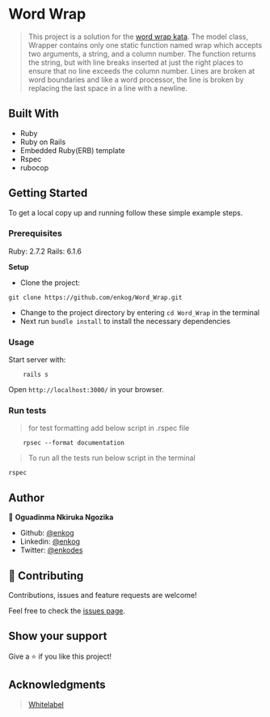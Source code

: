 # Word Wrap

> This project is a solution for the [word wrap kata](https://codingdojo.org/kata/WordWrap/). The model class, Wrapper contains only one static function named wrap which accepts two arguments, a string, and a column number. The function returns the string, but with line breaks inserted at just the right places to ensure that no line exceeds the column number. Lines are broken at word boundaries and like a word processor, the line is broken by replacing the last space in a line with a newline.


## Built With

- Ruby
- Ruby on Rails
- Embedded Ruby(ERB) template
- Rspec
- rubocop

## Getting Started

To get a local copy up and running follow these simple example steps.

### Prerequisites

Ruby: 2.7.2
Rails: 6.1.6

**Setup**

- Clone the project:

```
git clone https://github.com/enkog/Word_Wrap.git
```

- Change to the project directory by entering `cd Word_Wrap` in the terminal
- Next run `bundle install` to install the necessary dependencies

### Usage

Start server with:

```
    rails s
```

Open `http://localhost:3000/` in your browser.

### Run tests

> for test formatting add below script in .rspec file

```
    rpsec --format documentation
```

> To run all the tests run below script in the terminal

```
rspec
```

## Author

👤 **Oguadinma Nkiruka Ngozika**

-   Github: [@enkog](https://github.com/enkog)
-   Linkedin: [@enkog](https://www.linkedin.com/in/enkog/)
-   Twitter: [@enkodes](https://twitter.com/enkodes)

## 🤝 Contributing

Contributions, issues and feature requests are welcome!

Feel free to check the [issues page](issues/).

## Show your support

Give a ⭐️ if you like this project!

## Acknowledgments

> [Whitelabel](https://whitelabelco.com/)
